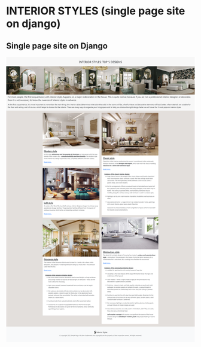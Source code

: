 # INTERIOR STYLES (single page site on django)

## Single page site on Django

![alt tag](https://github.com/gv3d/Dj-Interior-Styles/blob/main/Interior%20Styles_preview.png "symple django")
